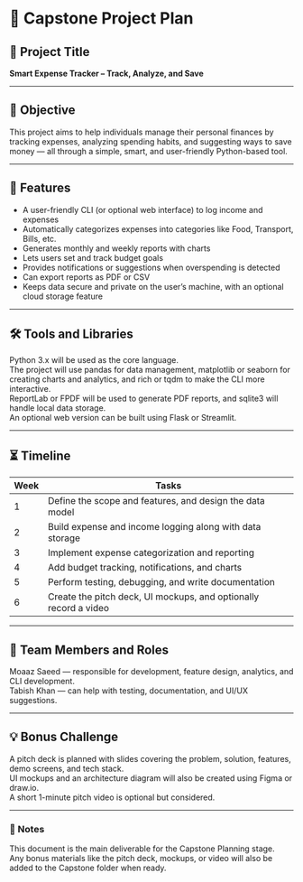 
# 📘 Capstone Project Plan  

## 🔷 Project Title  
**Smart Expense Tracker – Track, Analyze, and Save**  

---

## 🎯 Objective  
This project aims to help individuals manage their personal finances by tracking expenses, analyzing spending habits, and suggesting ways to save money — all through a simple, smart, and user-friendly Python-based tool.  

---

## 🧩 Features  
- A user-friendly CLI (or optional web interface) to log income and expenses  
- Automatically categorizes expenses into categories like Food, Transport, Bills, etc.  
- Generates monthly and weekly reports with charts  
- Lets users set and track budget goals  
- Provides notifications or suggestions when overspending is detected  
- Can export reports as PDF or CSV  
- Keeps data secure and private on the user’s machine, with an optional cloud storage feature  

---

## 🛠️ Tools and Libraries  
Python 3.x will be used as the core language.  
The project will use pandas for data management, matplotlib or seaborn for creating charts and analytics, and rich or tqdm to make the CLI more interactive.  
ReportLab or FPDF will be used to generate PDF reports, and sqlite3 will handle local data storage.  
An optional web version can be built using Flask or Streamlit.  

---

## ⏳ Timeline  

| Week | Tasks |
|------|-------|
| 1 | Define the scope and features, and design the data model |
| 2 | Build expense and income logging along with data storage |
| 3 | Implement expense categorization and reporting |
| 4 | Add budget tracking, notifications, and charts |
| 5 | Perform testing, debugging, and write documentation |
| 6 | Create the pitch deck, UI mockups, and optionally record a video |

---

## 👥 Team Members and Roles  
Moaaz Saeed — responsible for development, feature design, analytics, and CLI development.  
Tabish Khan — can help with testing, documentation, and UI/UX suggestions.  

---

## 💡 Bonus Challenge  
A pitch deck is planned with slides covering the problem, solution, features, demo screens, and tech stack.  
UI mockups and an architecture diagram will also be created using Figma or draw.io.  
A short 1-minute pitch video is optional but considered.  

---

### 📂 Notes  
This document is the main deliverable for the Capstone Planning stage.  
Any bonus materials like the pitch deck, mockups, or video will also be added to the Capstone folder when ready.  
